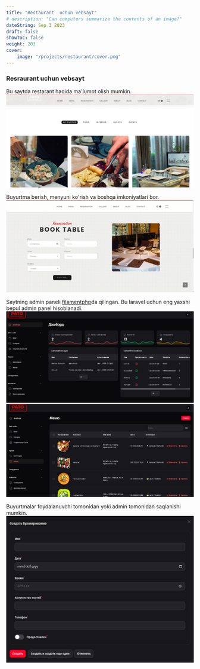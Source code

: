 ```yaml
---
title: "Restaurant  uchun vebsayt"
# description: "Can computers summarize the contents of an image?"
dateString: Sep 3 2023
draft: false
showToc: false
weight: 203
cover:
    image: "/projects/restaurant/cover.png"
--- 
```


### Resraurant uchun vebsayt
Bu saytda restarant haqida ma'lumot olish mumkin.\
![Galaleriya](/projects/restaurant/gallery.png)

Buyurtma berish, menyuni ko'rish va boshqa imkoniyatlari bor.
![Order](/projects/restaurant/img.png)

Saytning admin paneli [filamentphp](https://filamentphp.com/)da qilingan. Bu laravel uchun eng yaxshi bepul admin panel hisoblanadi.
![Dashboard](/projects/restaurant/dashboard.png)
![menu](/projects/restaurant/dashboard-menu.png)

Buyurtmalar foydalanuvchi tomonidan yoki admin tomonidan saqlanishi mumkin.
![order](/projects/restaurant/order.png)